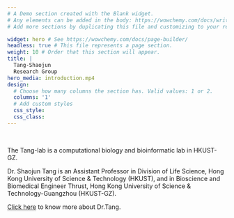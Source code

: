 ```yaml
---
# A Demo section created with the Blank widget.
# Any elements can be added in the body: https://wowchemy.com/docs/writing-markdown-latex/
# Add more sections by duplicating this file and customizing to your requirements.

widget: hero # See https://wowchemy.com/docs/page-builder/
headless: true # This file represents a page section.
weight: 10 # Order that this section will appear.
title: |
  Tang-Shaojun  
  Research Group
hero_media: introduction.mp4
design:
  # Choose how many columns the section has. Valid values: 1 or 2.
  columns: '1'
  # Add custom styles
  css_style:
  css_class:
---
```


<br>

The Tang-lab is a computational biology and bioinformatic lab in HKUST-GZ.


Dr. Shaojun Tang is an Assistant Professor in Division of Life Science, Hong Kong University of Science & Technology (HKUST), and in Bioscience and Biomedical Engineer Thrust, Hong Kong University of Science & Technology-Guangzhou (HKUST-GZ).


[Click here](../post/20-12-02-Introduction_to_Tang/) to know more about Dr.Tang.
